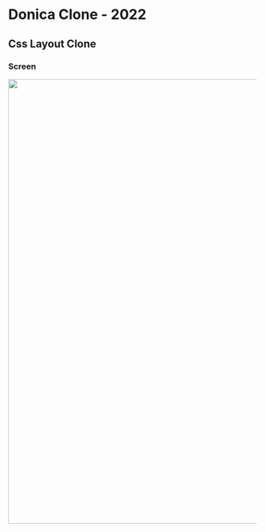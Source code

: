 # Donica Clone - 2022

## Css Layout Clone

### Screen
<img src="https://user-images.githubusercontent.com/83111413/170350676-05f388b9-b6de-4251-8735-b618a573a925.png" style="width: 900px"/>

